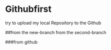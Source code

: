 # Githubfirst
try to upload my local Repository to the Github

##from the new-branch
from the second-branch

###from github
